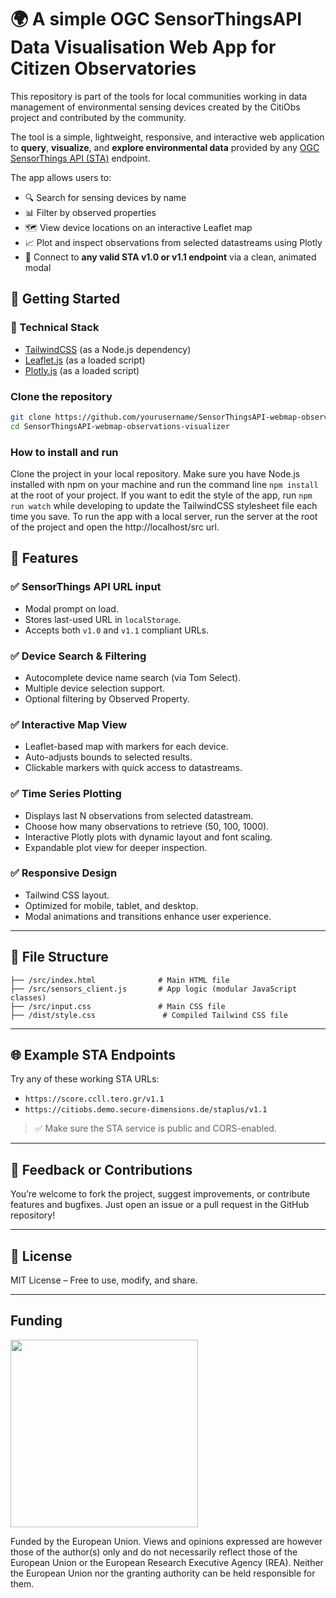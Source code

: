 # 🌍 A simple OGC SensorThingsAPI Data Visualisation Web App for Citizen Observatories

This repository is part of the tools for local communities working in data management of environmental sensing devices created by the CitiObs project and contributed by the community.

The tool is a simple, lightweight, responsive, and interactive web application to **query**, **visualize**, and **explore environmental data** provided by any [OGC SensorThings API (STA)](https://www.ogc.org/standards/sensorthings) endpoint.

The app allows users to:

- 🔍 Search for sensing devices by name  
- 📊 Filter by observed properties  
- 🗺️ View device locations on an interactive Leaflet map  
- 📈 Plot and inspect observations from selected datastreams using Plotly  
- 🔗 Connect to **any valid STA v1.0 or v1.1 endpoint** via a clean, animated modal 

## 🚀 Getting Started

### 🧠 Technical Stack
* [TailwindCSS](https://tailwindcss.com) (as a Node.js dependency)
* [Leaflet.js](https://leafletjs.com/) (as a loaded script)
* [Plotly.js](https://plotly.com/javascript/) (as a loaded script)

### Clone the repository

```bash
git clone https://github.com/yourusername/SensorThingsAPI-webmap-observations-visualizer.git
cd SensorThingsAPI-webmap-observations-visualizer
```

### How to install and run
Clone the project in your local repository. Make sure you have Node.js installed with npm on your machine and run the command line `npm install` at the root of your project. If you want to edit the style of the app, run `npm run watch` while developing to update the TailwindCSS stylesheet file each time you save. To run the app with a local server, run the server at the root of the project and open the http://localhost/src url.

## 🔧 Features

### ✅ SensorThings API URL input
- Modal prompt on load.
- Stores last-used URL in `localStorage`.
- Accepts both `v1.0` and `v1.1` compliant URLs.

### ✅ Device Search & Filtering
- Autocomplete device name search (via Tom Select).
- Multiple device selection support.
- Optional filtering by Observed Property.

### ✅ Interactive Map View
- Leaflet-based map with markers for each device.
- Auto-adjusts bounds to selected results.
- Clickable markers with quick access to datastreams.

### ✅ Time Series Plotting
- Displays last N observations from selected datastream.
- Choose how many observations to retrieve (50, 100, 1000).
- Interactive Plotly plots with dynamic layout and font scaling.
- Expandable plot view for deeper inspection.

### ✅ Responsive Design
- Tailwind CSS layout.
- Optimized for mobile, tablet, and desktop.
- Modal animations and transitions enhance user experience.

---

## 📁 File Structure

```
├── /src/index.html              # Main HTML file
├── /src/sensors_client.js       # App logic (modular JavaScript classes)
├── /src/input.css               # Main CSS file
├── /dist/style.css               # Compiled Tailwind CSS file
```

---

## 🌐 Example STA Endpoints

Try any of these working STA URLs:

- `https://score.ccll.tero.gr/v1.1`
- `https://citiobs.demo.secure-dimensions.de/staplus/v1.1`

> ✅ Make sure the STA service is public and CORS-enabled.

---

## 💬 Feedback or Contributions

You’re welcome to fork the project, suggest improvements, or contribute features and bugfixes. Just open an issue or a pull request in the GitHub repository!

---

## 📝 License

MIT License – Free to use, modify, and share.

---

## Funding

<div style="display: inline-block"><img src="https://citiobs.eu/wp-content/uploads/sites/24/2023/02/EN_Co-funded_by_the_EU_POS-removebg-preview.png" style="width: 300px">
<p>Funded by the European Union. Views and opinions expressed are however those of the author(s) only and do not necessarily reflect those of the European Union or the European Research Executive Agency (REA). Neither the European Union nor the granting authority can be held responsible for them.
</p>
</div>